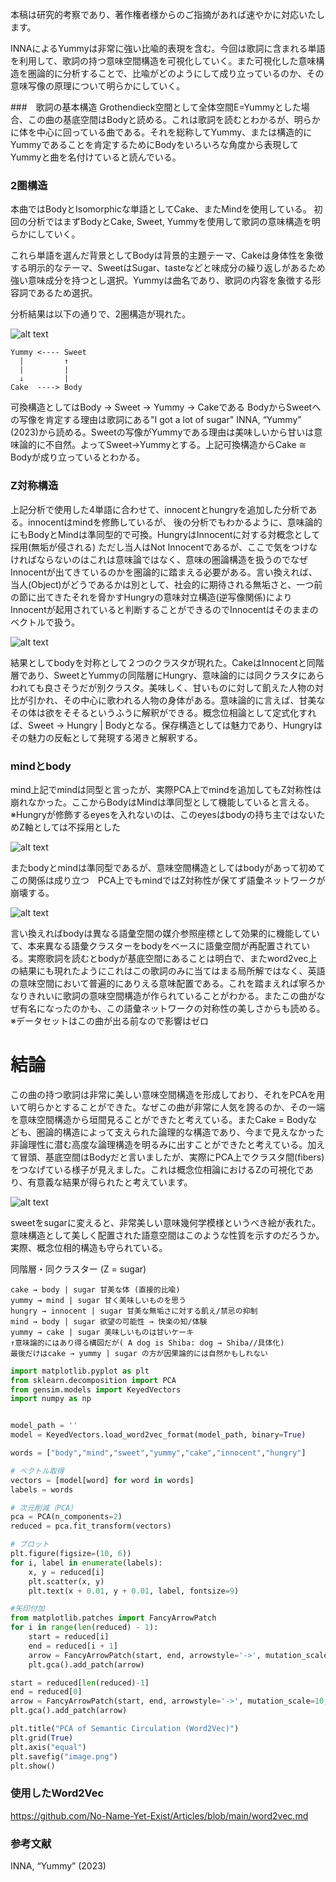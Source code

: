 本稿は研究的考察であり、著作権者様からのご指摘があれば速やかに対応いたします。

INNAによるYummyは非常に強い比喩的表現を含む。今回は歌詞に含まれる単語を利用して、歌詞の持つ意味空間構造を可視化していく。また可視化した意味構造を圏論的に分析することで、比喩がどのようにして成り立っているのか、その意味写像の原理について明らかにしていく。


###　歌詞の基本構造
Grothendieck空間として全体空間E=Yummyとした場合、この曲の基底空間はBodyと読める。これは歌詞を読むとわかるが、明らかに体を中心に回っている曲である。それを総称してYummy、または構造的にYummyであることを肯定するためにBodyをいろいろな角度から表現してYummyと曲を名付けていると読んでいる。


### 2圏構造
本曲ではBodyとIsomorphicな単語としてCake、またMindを使用している。
初回の分析ではまずBodyとCake, Sweet, Yummyを使用して歌詞の意味構造を明らかにしていく。

これら単語を選んだ背景としてBodyは背景的主題テーマ、Cakeは身体性を象徴する明示的なテーマ、SweetはSugar、tasteなどと味成分の繰り返しがあるため強い意味成分を持つとし選択。Yummyは曲名であり、歌詞の内容を象徴する形容詞であるため選択。

分析結果は以下の通りで、2圏構造が現れた。

![alt text](https://raw.githubusercontent.com/No-Name-Yet-Exist/Articles/main/conceptual-topology/resources/metaphor-sweet-cake/cake-yummy-body-sweet.png)


```
Yummy <---- Sweet
  |         ↑
  |         | 
  ↓         |
Cake  ----> Body
```

可換構造としてはBody → Sweet → Yummy → Cakeである
BodyからSweetへの写像を肯定する理由は歌詞にある"I got a lot of sugar" INNA, “Yummy” (2023)から読める。Sweetの写像がYummyである理由は美味しいから甘いは意味論的に不自然。よってSweet→Yummyとする。上記可換構造からCake ≅ Bodyが成り立っているとわかる。

### Z対称構造
上記分析で使用した4単語に合わせて、innocentとhungryを追加した分析である。innocentはmindを修飾しているが、
後の分析でもわかるように、意味論的にもBodyとMindは準同型的で可換。HungryはInnocentに対する対概念として採用(無垢が侵される) ただし当人はNot Innocentであるが、ここで気をつけなければならないのはこれは意味論ではなく、意味の圏論構造を扱うのでなぜInnocentが出てきているのかを圏論的に踏まえる必要がある。言い換えれば、当人(Object)がどうであるかは別として、社会的に期待される無垢さと、一つ前の節に出てきたそれを脅かすHungryの意味対立構造(逆写像関係)によりInnocentが起用されていると判断することができるのでInnocentはそのままのベクトルで扱う。


![alt text](https://raw.githubusercontent.com/No-Name-Yet-Exist/Articles/main/conceptual-topology/resources/metaphor-sweet-cake/innocent-hungry.png)


結果としてbodyを対称として２つのクラスタが現れた。CakeはInnocentと同階層であり、SweetとYummyの同階層にHungry、意味論的には同クラスタにあらわれても良さそうだが別クラスタ。美味しく、甘いものに対して飢えた人物の対比が引かれ、その中心に歌われる人物の身体がある。意味論的に言えば、甘美なその体は欲をそそるというふうに解釈ができる。概念位相論として定式化すれば、Sweet → Hungry | Bodyとなる。保存構造としては魅力であり、Hungryはその魅力の反転として発現する渇きと解釈する。





### mindとbody
mind上記でmindは同型と言ったが、実際PCA上でmindを追加してもZ対称性は崩れなかった。ここからBodyはMindは準同型として機能していると言える。
※Hungryが修飾するeyesを入れないのは、このeyesはbodyの持ち主ではないためZ軸としては不採用とした

![alt text](https://raw.githubusercontent.com/No-Name-Yet-Exist/Articles/main/conceptual-topology/resources/metaphor-sweet-cake/z=body-mind.png)

またbodyとmindは準同型であるが、意味空間構造としてはbodyがあって初めてこの関係は成り立つ　PCA上でもmindではZ対称性が保てず語彙ネットワークが崩壊する。


![alt text](https://raw.githubusercontent.com/No-Name-Yet-Exist/Articles/main/conceptual-topology/resources/metaphor-sweet-cake/z=mind.png)


言い換えればbodyは異なる語彙空間の媒介参照座標として効果的に機能していて、本来異なる語彙クラスターをbodyをベースに語彙空間が再配置されている。実際歌詞を読むとbodyが基底空間にあることは明白で、またword2vec上の結果にも現れたようにこれはこの歌詞のみに当てはまる局所解ではなく、英語の意味空間において普遍的にありえる意味配置である。これを踏まえれば寧ろかなりきれいに歌詞の意味空間構造が作られていることがわかる。またこの曲がなぜ有名になったのかも、この語彙ネットワークの対称性の美しさからも読める。
※データセットはこの曲が出る前なので影響はゼロ




# 結論
この曲の持つ歌詞は非常に美しい意味空間構造を形成しており、それをPCAを用いて明らかとすることができた。なぜこの曲が非常に人気を誇るのか、その一端を意味空間構造から垣間見ることができたと考えている。またCake = Bodyなども、圏論的構造によって支えられた論理的な構造であり、今まで見えなかった非論理性に潜む高度な論理構造を明るみに出すことができたと考えている。加えて冒頭、基底空間はBodyだと言いましたが、実際にPCA上でクラスタ間(fibers)をつなげている様子が見えました。これは概念位相論におけるZの可視化であり、有意義な結果が得られたと考えています。

![alt text](https://raw.githubusercontent.com/No-Name-Yet-Exist/Articles/main/conceptual-topology/resources/metaphor-sweet-cake/semantic-geometry.png)

sweetをsugarに変えると、非常美しい意味幾何学模様というべき絵が表れた。意味構造として美しく配置された語意空間はこのような性質を示すのだろうか。実際、概念位相的構造も守られている。

同階層・同クラスター (Z = sugar)
```
cake → body | sugar 甘美な体 (直接的比喩)
yummy → mind | sugar 甘く美味しいものを思う
hungry → innocent | sugar 甘美な無垢さに対する飢え/禁忌の抑制
mind → body | sugar 欲望の可能性 → 快楽の知/体験
yummy → cake | sugar 美味しいものは甘いケーキ
↑意味論的にはあり得る構図だが( A dog is Shiba: dog → Shiba//具体化)
最後だけはcake → yummy | sugar の方が因果論的には自然かもしれない
```

```python
import matplotlib.pyplot as plt
from sklearn.decomposition import PCA
from gensim.models import KeyedVectors
import numpy as np


model_path = ''
model = KeyedVectors.load_word2vec_format(model_path, binary=True)

words = ["body","mind","sweet","yummy","cake","innocent","hungry"]

# ベクトル取得
vectors = [model[word] for word in words]
labels = words

# 次元削減（PCA）
pca = PCA(n_components=2)
reduced = pca.fit_transform(vectors)

# プロット
plt.figure(figsize=(10, 6))
for i, label in enumerate(labels):
    x, y = reduced[i]
    plt.scatter(x, y)
    plt.text(x + 0.01, y + 0.01, label, fontsize=9)

#矢印付加 
from matplotlib.patches import FancyArrowPatch
for i in range(len(reduced) - 1):
    start = reduced[i]
    end = reduced[i + 1]
    arrow = FancyArrowPatch(start, end, arrowstyle='->', mutation_scale=10, color='gray')
    plt.gca().add_patch(arrow)

start = reduced[len(reduced)-1]
end = reduced[0]
arrow = FancyArrowPatch(start, end, arrowstyle='->', mutation_scale=10, color='gray')
plt.gca().add_patch(arrow)

plt.title("PCA of Semantic Circulation (Word2Vec)")
plt.grid(True)
plt.axis("equal")
plt.savefig("image.png") 
plt.show()

```

### 使用したWord2Vec
https://github.com/No-Name-Yet-Exist/Articles/blob/main/word2vec.md


### 参考文献
INNA, “Yummy” (2023)